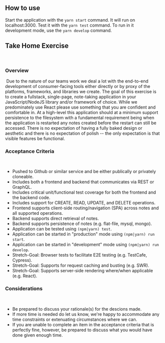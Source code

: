 ## How to use

Start the application with the `yarn start` command. It will run on localhost:3000.
Test it with the `yarn test` command.
To run in it development mode, use the `yarn develop` command.

## Take Home Exercise

​

### Overview

​
Due to the nature of our teams work we deal a lot with the end-to-end development of consumer-facing tools either directly or by proxy of the platforms, frameworks, and libraries we create. The goal of this exercise is to create a fullstack, single-page, note-taking application in your JavaScript/NodeJS library and/or framework of choice. While we predominately use React please use something that you are confident and comfortable in. At a high-level this application should at a minimum support persistence to the filesystem with a fundamental requirement being when the application is restarted any notes created before the restart can still be accessed. There is no expectation of having a fully baked design or aesthetic and there is no expectation of polish -- the only expectation is that visible features be functional.
​

### Acceptance Criteria

​

- Pushed to Github or similar service and be either publically or privately cloneable.
- Includes both a frontend and backend that communicates via REST or GraphQL.
- Includes critical unit/functional test coverage for both the frontend and the backend code.
- Includes support for CREATE, READ, UPDATE, and DELETE operations.
- Frontend supports client-side routing/navigation (SPA) across notes and all supported operations.
- Backend supports direct retrieval of notes.
- Backend supports persistence of notes (e.g. flat-file, mysql, mongo).
- Application can be tested using `(npm|yarn) test`.
- Application can be started in "production" mode using `(npm|yarn) run start`.
- Application can be started in "development" mode using `(npm|yarn) run develop`.
- Stretch-Goal: Browser tests to facilitate E2E testing (e.g. TestCafe, Cypress).
- Stretch-Goal: Supports for request caching and busting (e.g. SWR).
- Stretch-Goal: Supports server-side rendering where/when applicable (e.g. React).
  ​

### Considerations

​

- Be prepared to discuss your rationale(s) for the descions made.
- If more time is needed do let us know, we're happy to accommodate any time constraints or extenuating circumstances where we can.
- If you are unable to complete an item in the acceptance criteria that is perfectly fine, however, be prepared to discuss what you would have done given enough time.

<!--

TODO:
wrap request provider class
error handling with toast
styled components?
Add a loader
prettier conf
eslint conf


 -->

